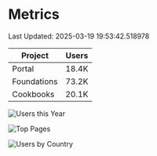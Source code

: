 # Metrics 

Last Updated: 2025-03-19 19:53:42.518978

| Project | Users |
| ----- | ----- |
| Portal | 18.4K |
| Foundations | 73.2K |
| Cookbooks | 20.1K |

![Users this Year](metrics/thisyear.png)

![Top Pages](metrics/toppages.png)

![Users by Country](metrics/bycountry.png)

